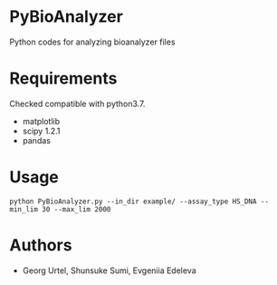 # PyBioAnalyzer
Python codes for analyzing bioanalyzer files

# Requirements
Checked compatible with python3.7.
- matplotlib
- scipy 1.2.1
- pandas

# Usage
```
python PyBioAnalyzer.py --in_dir example/ --assay_type HS_DNA --min_lim 30 --max_lim 2000
```

# Authors
- Georg Urtel, Shunsuke Sumi, Evgeniia Edeleva